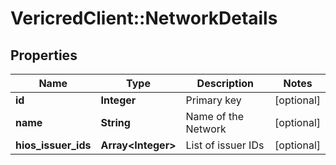 # VericredClient::NetworkDetails

## Properties
Name | Type | Description | Notes
------------ | ------------- | ------------- | -------------
**id** | **Integer** | Primary key | [optional] 
**name** | **String** | Name of the Network | [optional] 
**hios_issuer_ids** | **Array&lt;Integer&gt;** | List of issuer IDs | [optional] 


